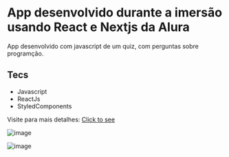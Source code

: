# App desenvolvido durante a imersão usando React e Nextjs da Alura

App desenvolvido com javascript de um quiz, com perguntas sobre programção.

## Tecs
- Javascript
- ReactJs
- StyledComponents

Visite para mais detalhes: [Click to see](https://imersao-react-nexts.vercel.app/)

![image](https://user-images.githubusercontent.com/19415372/141853577-e2e93f76-835b-4c0a-8865-844c06e4b658.png)

![image](https://user-images.githubusercontent.com/19415372/141853657-43f83b1b-429c-4489-a128-505258e6d780.png)
